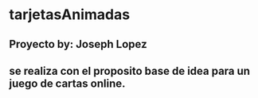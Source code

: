 # tarjetasAnimadas

## Proyecto by: Joseph Lopez
## se realiza con el proposito base de idea para un juego de cartas online.